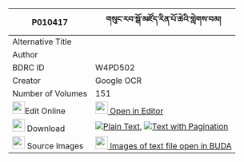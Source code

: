 |P010417|གསུང་རབ་སྒོ་མཛོད་རིན་པོ་ཆེའི་གླེགས་བམ། 
| --- | --- 
|Alternative Title |
|Author | 
|BDRC ID | W4PD502
|Creator | Google OCR
|Number of Volumes| 151
|<img width="25" src="https://img.icons8.com/color/25/000000/edit-property.png">Edit Online| [<img width="25" src="https://avatars.githubusercontent.com/u/45091458?s=200&v=4"> Open in Editor](http://editor.openpecha.org/P010417)
|<img width="25" src="https://img.icons8.com/fluent/48/000000/download-2.png"/>  Download | [![](https://img.icons8.com/color/20/000000/txt.png)Plain Text](https://github.com/Openpecha/P010417/releases/download/v2/sungrab_go_dzo_rinpoche_i_lekb_plain_P010417.zip), [![](https://img.icons8.com/color/20/000000/txt.png)Text with Pagination](https://github.com/Openpecha/P010417/releases/download/v2/sungrab_go_dzo_rinpoche_i_lekb_pages_P010417.zip)
|<img width="25" src="https://img.icons8.com/plasticine/100/000000/pictures-folder.png"/>  Source Images | [<img width="25" src="https://library.bdrc.io/icons/BUDA-small.svg"> Images of text file open in BUDA](https://library.bdrc.io/show/bdr:W4PD502)